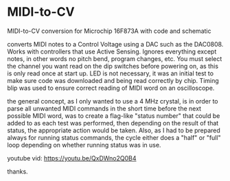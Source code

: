 # MIDI-to-CV
MIDI-to-CV conversion for Microchip 16F873A with code and schematic

converts MIDI notes to a Control Voltage using a DAC such as the DAC0808.  Works with controllers that use Active Sensing.  Ignores everything except notes, in other words no pitch bend, program changes, etc.  You must select the channel you want read on the dip switches before powering on, as this is only read once at start up.  LED is not necessary, it was an initial test to make sure code was downloaded and being read correctly by chip.  Timing blip was used to ensure correct reading of MIDI word on an oscilloscope.  

the general concept, as I only wanted to use a 4 MHz crystal, is in order to parse all unwanted MIDI commands in the short time before the next possible MIDI word, was to create a flag-like "status number" that could be added to as each test was performed, then depending on the result of that status, the appropriate action would be taken.  Also, as I had to be prepared always for running status commands, the cycle either does a "half" or "full" loop depending on whether running status was in use.  

youtube vid:  https://youtu.be/QxDWno2Q0B4

thanks.
